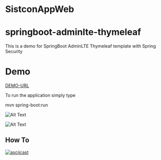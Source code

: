 # SistconAppWeb
# springboot-adminlte-thymeleaf
This is a demo for SpringBoot AdminLTE Thymeleaf template with Spring Security

# Demo
[DEMO-URL](https://floating-journey-79487.herokuapp.com/)

To run the application simply type

mvn spring-boot:run

![Alt Text](http://i66.tinypic.com/33mqyp3.jpg)

![Alt Text](http://i64.tinypic.com/33e4wfr.jpg)


## How To

[![asciicast](https://asciinema.org/a/gTDNMtXFJUzerix9SybU18lbx.png)](https://asciinema.org/a/gTDNMtXFJUzerix9SybU18lbx)

